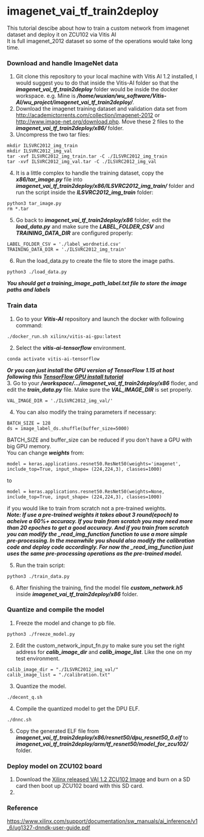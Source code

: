 # imagenet_vai_tf_train2deploy<br />
This tutorial descibe about how to train a custom network from imagenet dataset and deploy it on ZCU102 via Vitis AI<br />
It is full imagenet_2012 dataset so some of the operations would take long time.

### Download and handle ImageNet data<br />
1. Git clone this repository to your local machine with Vitis AI 1.2 installed, I would suggest you to do that inside the Vitis-AI folder so that the ***imagenet_vai_tf_train2deploy*** folder would be inside the docker workspace. e.g. Mine is ***/home/wuxian/wu_software/Vitis-AI/wu_project/imagenet_vai_tf_train2deploy/***.<br />
2. Download the imagenet training dataset and validation data set from http://academictorrents.com/collection/imagenet-2012 or http://www.image-net.org/download.php. Move these 2 files to the ***imagenet_vai_tf_train2deploy/x86/*** folder. <br />
3. Uncompress the two tar files:<br />
```
mkdir ILSVRC2012_img_train
mkdir ILSVRC2012_img_val
tar -xvf ILSVRC2012_img_train.tar -C ./ILSVRC2012_img_train
tar -xvf ILSVRC2012_img_val.tar -C ./ILSVRC2012_img_val
```
4. It is a little complex to handle the training dataset, copy the ***x86/tar_image.py*** file into ***imagenet_vai_tf_train2deploy/x86/ILSVRC2012_img_train/*** folder and run the script inside the ***ILSVRC2012_img_train*** folder:<br />
```
python3 tar_image.py
rm *.tar
```
5. Go back to ***imagenet_vai_tf_train2deploy/x86*** folder, edit the ***load_data.py*** and make sure the ***LABEL_FOLDER_CSV*** and ***TRAINING_DATA_DIR*** are configured properly:<br />
```
LABEL_FOLDER_CSV = './label_wordnetid.csv'
TRAINING_DATA_DIR = './ILSVRC2012_img_train'
```
6. Run the load_data.py to create the file to store the image paths.<br />
```
python3 ./load_data.py
```
***You should get a training_image_path_label.txt file to store the image paths and labels***<br />

###  Train data<br />

1. Go to your ***Vitis-AI*** repository and launch the docker with following command:<br />
```
./docker_run.sh xilinx/vitis-ai-gpu:latest
```
2. Select the ***vitis-ai-tensorflow*** environment.<br />
```
conda activate vitis-ai-tensorflow
```
***Or you can just install the GPU version of TensorFlow 1.15 at host following this [TensorFlow GPU install tutorial](https://www.tensorflow.org/install/gpu)***<br />
3. Go to your ***/workspace/.../imagenet_vai_tf_train2deploy/x86*** floder, and edit the ***train_data.py*** file. Make sure the ***VAL_IMAGE_DIR*** is set properly.<br />
```
VAL_IMAGE_DIR = './ILSVRC2012_img_val/'
```
4. You can also modify the traing parameters if necessary:<br />
```
BATCH_SIZE = 128
ds = image_label_ds.shuffle(buffer_size=5000)
```
BATCH_SIZE and buffer_size can be reduced if you don't have a GPU with big GPU memory.<br />
You can change ***weights*** from:<br />
```
model = keras.applications.resnet50.ResNet50(weights='imagenet', include_top=True, input_shape= (224,224,3), classes=1000)
```
to
```
model = keras.applications.resnet50.ResNet50(weights=None, include_top=True, input_shape= (224,224,3), classes=1000)
```
if you would like to train from scratch not a pre-trained weights.<br />
***Note: If use a pre-trained weights it takes about 3 round(epoch) to acheive a 60%+ accuracy. If you train from scratch you may need more than 20 epoches to get a good accuracy. And if you train from scratch you can modify the _read_img_function function to use a more simple pre-processing. In the meanwhile you should also modify the calibration code and deploy code accordingly. For now the _read_img_function just uses the same pre-processing operations as the pre-trained model.***<br />

5. Run the train script:<br />
```
python3 ./train_data.py
```
6. After finishing the training, find the model file ***custom_network.h5*** inside ***imagenet_vai_tf_train2deploy/x86*** folder.<br />


### Quantize and compile the model<br />

1. Freeze the model and change to pb file.<br />
```
python3 ./freeze_model.py
```
2. Edit the custom_network_input_fn.py to make sure you set the right address for ***calib_image_dir*** and ***calib_image_list***. Like the one on my test environment.<br />
```
calib_image_dir = "./ILSVRC2012_img_val/"
calib_image_list = "./calibration.txt"
```

3. Quantize the model.<br />
```
./decent_q.sh
```
4. Compile the quantized model to get the DPU ELF.<br />
```
./dnnc.sh
```
5. Copy the generated ELF file from ***imagenet_vai_tf_train2deploy/x86/resnet50/dpu_resnet50_0.elf*** to ***imagenet_vai_tf_train2deploy/arm/tf_resnet50/model_for_zcu102/*** folder.<br />

### Deploy model on ZCU102 board<br />

1. Download the [Xilinx released VAI 1.2 ZCU102 Image](https://www.xilinx.com/bin/public/openDownload?filename=xilinx-zcu102-dpu-v2020.1-v1.2.0.img.gz) and burn on a SD card then boot up ZCU102 board with this SD card.
2. 



















### Reference
https://www.xilinx.com/support/documentation/sw_manuals/ai_inference/v1_6/ug1327-dnndk-user-guide.pdf
